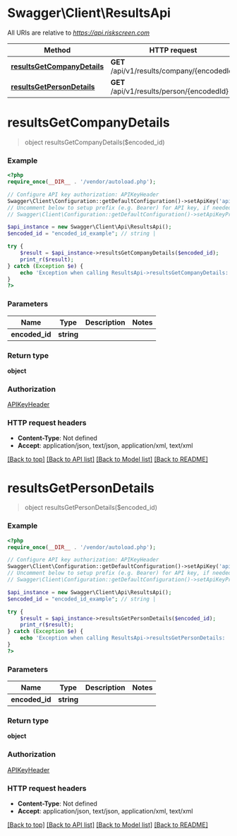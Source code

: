 # Swagger\Client\ResultsApi

All URIs are relative to *https://api.riskscreen.com*

Method | HTTP request | Description
------------- | ------------- | -------------
[**resultsGetCompanyDetails**](ResultsApi.md#resultsGetCompanyDetails) | **GET** /api/v1/results/company/{encodedId} | 
[**resultsGetPersonDetails**](ResultsApi.md#resultsGetPersonDetails) | **GET** /api/v1/results/person/{encodedId} | 


# **resultsGetCompanyDetails**
> object resultsGetCompanyDetails($encoded_id)



### Example
```php
<?php
require_once(__DIR__ . '/vendor/autoload.php');

// Configure API key authorization: APIKeyHeader
Swagger\Client\Configuration::getDefaultConfiguration()->setApiKey('api-key', 'YOUR_API_KEY');
// Uncomment below to setup prefix (e.g. Bearer) for API key, if needed
// Swagger\Client\Configuration::getDefaultConfiguration()->setApiKeyPrefix('api-key', 'Bearer');

$api_instance = new Swagger\Client\Api\ResultsApi();
$encoded_id = "encoded_id_example"; // string | 

try {
    $result = $api_instance->resultsGetCompanyDetails($encoded_id);
    print_r($result);
} catch (Exception $e) {
    echo 'Exception when calling ResultsApi->resultsGetCompanyDetails: ', $e->getMessage(), PHP_EOL;
}
?>
```

### Parameters

Name | Type | Description  | Notes
------------- | ------------- | ------------- | -------------
 **encoded_id** | **string**|  |

### Return type

**object**

### Authorization

[APIKeyHeader](../../README.md#APIKeyHeader)

### HTTP request headers

 - **Content-Type**: Not defined
 - **Accept**: application/json, text/json, application/xml, text/xml

[[Back to top]](#) [[Back to API list]](../../README.md#documentation-for-api-endpoints) [[Back to Model list]](../../README.md#documentation-for-models) [[Back to README]](../../README.md)

# **resultsGetPersonDetails**
> object resultsGetPersonDetails($encoded_id)



### Example
```php
<?php
require_once(__DIR__ . '/vendor/autoload.php');

// Configure API key authorization: APIKeyHeader
Swagger\Client\Configuration::getDefaultConfiguration()->setApiKey('api-key', 'YOUR_API_KEY');
// Uncomment below to setup prefix (e.g. Bearer) for API key, if needed
// Swagger\Client\Configuration::getDefaultConfiguration()->setApiKeyPrefix('api-key', 'Bearer');

$api_instance = new Swagger\Client\Api\ResultsApi();
$encoded_id = "encoded_id_example"; // string | 

try {
    $result = $api_instance->resultsGetPersonDetails($encoded_id);
    print_r($result);
} catch (Exception $e) {
    echo 'Exception when calling ResultsApi->resultsGetPersonDetails: ', $e->getMessage(), PHP_EOL;
}
?>
```

### Parameters

Name | Type | Description  | Notes
------------- | ------------- | ------------- | -------------
 **encoded_id** | **string**|  |

### Return type

**object**

### Authorization

[APIKeyHeader](../../README.md#APIKeyHeader)

### HTTP request headers

 - **Content-Type**: Not defined
 - **Accept**: application/json, text/json, application/xml, text/xml

[[Back to top]](#) [[Back to API list]](../../README.md#documentation-for-api-endpoints) [[Back to Model list]](../../README.md#documentation-for-models) [[Back to README]](../../README.md)

